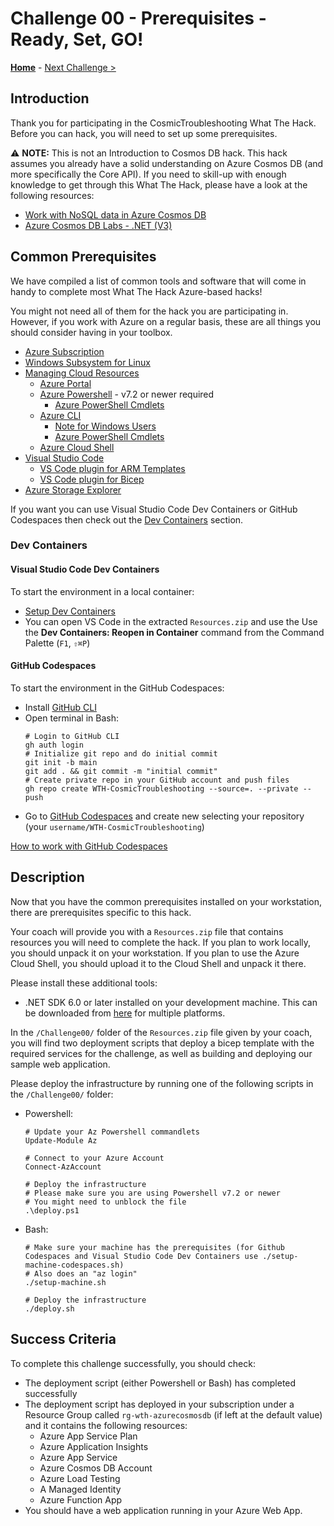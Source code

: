# Challenge 00 - Prerequisites - Ready, Set, GO!

**[Home](../README.md)** - [Next Challenge >](./Challenge-01.md)

## Introduction

Thank you for participating in the CosmicTroubleshooting What The Hack. Before you can hack, you will need to set up some prerequisites.

:warning: **NOTE:** This is not an Introduction to Cosmos DB hack. This hack assumes you already have a solid understanding on Azure Cosmos DB (and more specifically the Core API). If you need to skill-up with enough knowledge to get through this What The Hack, please have a look at the following resources:

- [Work with NoSQL data in Azure Cosmos DB](https://docs.microsoft.com/en-us/learn/paths/work-with-nosql-data-in-azure-cosmos-db/)
- [Azure Cosmos DB Labs - .NET (V3)](https://azurecosmosdb.github.io/labs/dotnet/labs/00-account_setup.html)

## Common Prerequisites

We have compiled a list of common tools and software that will come in handy to complete most What The Hack Azure-based hacks!

You might not need all of them for the hack you are participating in. However, if you work with Azure on a regular basis, these are all things you should consider having in your toolbox.

<!-- If you are editing this template manually, be aware that these links are only designed to work if this Markdown file is in the /xxx-HackName/Student/ folder of your hack. -->

- [Azure Subscription](../../000-HowToHack/WTH-Common-Prerequisites.md#azure-subscription)
- [Windows Subsystem for Linux](../../000-HowToHack/WTH-Common-Prerequisites.md#windows-subsystem-for-linux)
- [Managing Cloud Resources](../../000-HowToHack/WTH-Common-Prerequisites.md#managing-cloud-resources)
  - [Azure Portal](../../000-HowToHack/WTH-Common-Prerequisites.md#azure-portal)
  - [Azure Powershell](https://docs.microsoft.com/en-us/powershell/scripting/install/installing-powershell) - v7.2 or newer required
    - [Azure PowerShell Cmdlets](https://docs.microsoft.com/en-us/powershell/azure/install-az-ps?view=azps-8.2.0)
  - [Azure CLI](../../000-HowToHack/WTH-Common-Prerequisites.md#azure-cli)
    - [Note for Windows Users](../../000-HowToHack/WTH-Common-Prerequisites.md#note-for-windows-users)
    - [Azure PowerShell Cmdlets](https://docs.microsoft.com/en-us/powershell/azure/install-az-ps?view=azps-8.2.0)
  - [Azure Cloud Shell](../../000-HowToHack/WTH-Common-Prerequisites.md#azure-cloud-shell)
- [Visual Studio Code](../../000-HowToHack/WTH-Common-Prerequisites.md#visual-studio-code)
  - [VS Code plugin for ARM Templates](../../000-HowToHack/WTH-Common-Prerequisites.md#visual-studio-code-plugins-for-arm-templates)
  - [VS Code plugin for Bicep](https://marketplace.visualstudio.com/items?itemName=ms-azuretools.vscode-bicep)
- [Azure Storage Explorer](../../000-HowToHack/WTH-Common-Prerequisites.md#azure-storage-explorer)

If you want you can use Visual Studio Code Dev Containers or GitHub Codespaces then check out the [Dev Containers](#dev-containers) section.

### Dev Containers

#### Visual Studio Code Dev Containers

To start the environment in a local container:

- [Setup Dev Containers](https://code.visualstudio.com/docs/devcontainers/tutorial)
- You can open VS Code in the extracted `Resources.zip` and use the Use the **Dev Containers: Reopen in Container** command from the Command Palette (`F1`, `⇧⌘P`)

#### GitHub Codespaces

To start the environment in the GitHub Codespaces:

- Install [GitHub CLI](https://cli.github.com/)
- Open terminal in 
  Bash:
  ```
  # Login to GitHub CLI
  gh auth login
  # Initialize git repo and do initial commit
  git init -b main
  git add . && git commit -m "initial commit"
  # Create private repo in your GitHub account and push files
  gh repo create WTH-CosmicTroubleshooting --source=. --private --push
  ```
- Go to [GitHub Codespaces](https://github.com/codespaces/new) and create new selecting your repository (your `username/WTH-CosmicTroubleshooting`)

[How to work with GitHub Codespaces](https://docs.github.com/en/codespaces/developing-in-codespaces/developing-in-a-codespace)

## Description

Now that you have the common prerequisites installed on your workstation, there are prerequisites specific to this hack.

Your coach will provide you with a `Resources.zip` file that contains resources you will need to complete the hack. If you plan to work locally, you should unpack it on your workstation. If you plan to use the Azure Cloud Shell, you should upload it to the Cloud Shell and unpack it there.

Please install these additional tools:

- .NET SDK 6.0 or later installed on your development machine. This can be downloaded from [here](https://www.microsoft.com/net/download/all) for multiple platforms.

In the `/Challenge00/` folder of the `Resources.zip` file given by your coach, you will find two deployment scripts that deploy a bicep template with the required services for the challenge, as well as building and deploying our sample web application.

Please deploy the infrastructure by running one of the following scripts in the `/Challenge00/` folder:

- Powershell: 
  ``` 
  # Update your Az Powershell commandlets
  Update-Module Az

  # Connect to your Azure Account
  Connect-AzAccount

  # Deploy the infrastructure
  # Please make sure you are using Powershell v7.2 or newer
  # You might need to unblock the file
  .\deploy.ps1 
  ```
- Bash:
  ```
  # Make sure your machine has the prerequisites (for Github Codespaces and Visual Studio Code Dev Containers use ./setup-machine-codespaces.sh)
  # Also does an "az login"
  ./setup-machine.sh

  # Deploy the infrastructure
  ./deploy.sh
  ```

## Success Criteria


To complete this challenge successfully, you should check:

- The deployment script (either Powershell or Bash) has completed successfully
- The deployment script has deployed in your subscription under a Resource Group called `rg-wth-azurecosmosdb` (if left at the default value) and it contains the following resources:
  - Azure App Service Plan
  - Azure Application Insights
  - Azure App Service
  - Azure Cosmos DB Account
  - Azure Load Testing
  - A Managed Identity
  - Azure Function App
- You should have a web application running in your Azure Web App.
